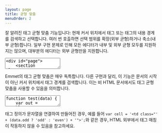 ```yaml
---
layout: page
title: 균형 맞춤
menuOrder: 2
---
```


잘 알려진 태그 균형 맞춤 기능입니다: 현재 커서 위치에서 태그 또는 태그의 내용 경계를 검색하고 선택합니다. 여러 번 호출하면 선택 범위를 확장(외부 균형)하거나 축소(내부 균형)합니다. 일부 구현 문제로 인해 모든 에디터가 내부 및 외부 균형 모두를 지원하지는 않으며, 대부분의 에디터는 외부 균형만을 지원합니다.

<textarea class="movie-def">
&lt;div id="page"&gt;
	&lt;section class="content"&gt;
		&lt;h1&gt;Document example&lt;/h1&gt;
		&lt;p&gt;Lorem ipsum |dolor sit amet.&lt;/p&gt;
	&lt;/section&gt;
&lt;/div&gt;
@@@
tooltip: Place caret inside tag’s content and run “Balance” action to select it
run: emmet.balance_outward ::: “외부로 균형 맞춤” (Cmd-D)
wait: 1000
tooltip: Run action multiple times to expand selection
run: {command: 'emmet.balance_outward', times: 5}
wait: 1000
tooltip: Run “Balance Inward” action to shrink selection
wait: 1000
run: {command: 'emmet.balance_inward', times: 5} ::: “내부로 균형 맞춤 (Shift-Cmd-D)
</textarea>

Emmet의 태그 균형 맞춤은 매우 독특합니다. 다른 구현과 달리, 이 기능은 문서의 시작이 아닌 커서 위치에서 태그 경계를 검색합니다. 이는 비 HTML 문서에서도 태그 균형 맞춤을 사용할 수 있음을 의미합니다.

<textarea class="movie-def">
function test(data) {
	var out = '&lt;table&gt;';
	for (var i = data.rows.length - 1; i >= 0; i--) {
		var row = data.rows[i];
		out += '&lt;tr&gt;';

    	for (var j = row.cells.length - 1; j >= 0; j--) {
    		out += '&lt;td&gt;' + row.|cells[j] + '&lt;/td&gt;';
    	}

    	out += '&lt;/tr&gt;';
    }

    out += '&lt;/table&gt;';
    return out;

}
@@@
tooltip: {text: 'Place caret somewhere between opening and closing tag. Run “Balance” action and, if tag definitions are consistent enough, they will match', wait: 7000}
run: {command: 'emmet.balance_outward', times: 6} ::: Balance” (Cmd-D)
@@@
mode: text/javascript
</textarea>

태그 정의가 문자열을 연결하여 만들어진 경우, 예를 들어 `var cell = '<td class="' + (data.odd ? 'odd' : 'even') + '">';`와 같은 경우, HTML 외부에서 태그 매칭이 작동하지 않을 수 있음을 참고하세요.
